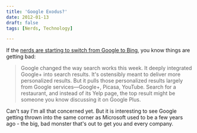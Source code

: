 ```yaml
---
title: 'Google Exodus?'
date: 2012-01-13
draft: false
tags: [Nerds, Technology]

---
```


If the [nerds are starting to switch from Google to Bing](http://gizmodo.com/5875571/google-just-made-bing-the-best-search-engine), you know things are getting bad:

> Google changed the way search works this week. It deeply integrated Google+ into search results. It's ostensibly meant to deliver more personalized results. But it pulls those personalized results largely from Google services—Google+, Picasa, YouTube. Search for a restaurant, and instead of its Yelp page, the top result might be someone you know discussing it on Google Plus.

Can't say I'm all that concerned yet. But it is interesting to see Google getting thrown into the same corner as Microsoft used to be a few years ago - the big, bad monster that's out to get you and every company.